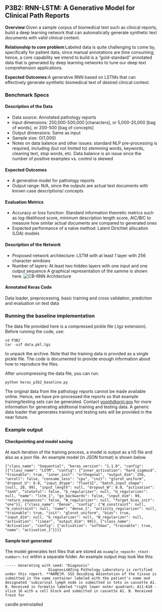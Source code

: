 ## P3B2: RNN-LSTM: A Generative Model for Clinical Path Reports
**Overview**:Given a sample corpus of biomedical text such as clinical reports, build a deep learning network that can automatically generate synthetic text documents with valid clinical context.

**Relationship to core problem**:Labeled data is quite challenging to come by, specifically for patient data, since manual annotations are time consuming; hence, a core capability we intend to build is a “gold-standard” annotated data that is generated by deep learning networks to tune our deep text comprehension applications.

**Expected Outcomes**:A generative RNN based on LSTMs that can effectively generate synthetic biomedical text of desired clinical context.

### Benchmark Specs

#### Description of the Data
* Data source: Annotated pathology reports
* Input dimensions: 250,000-500,000 [characters], or 5,000-20,000 [bag of words], or 200-500 [bag of concepts]
* Output dimensions: Same as input
* Sample size: O(1,000)
* Notes on data balance and other issues: standard NLP pre-processing is required, including (but not limited to) stemming words, keywords, cleaning text, stop words, etc. Data balance is an issue since the number of positive examples vs. control is skewed

#### Expected Outcomes
* A generative model for pathology reports
* Output range: N/A, since the outputs are actual text documents with known case descriptions/ concepts

#### Evaluation Metrics
* Accuracy or loss function: Standard information theoretic metrics such as log-likelihood score, minimum description length score, AIC/BIC to measure how similar actual documents are compared to generated ones
* Expected performance of a naïve method: Latent Dirichlet allocation (LDA) models

#### Description of the Network
* Proposed network architecture: LSTM with at least 1 layer with 256 character windows
* Number of layers: At least two hidden layers with one input and one output sequence
A graphical representation of the samme is shown here.
![CB-RNN Architecture](https://raw.githubusercontent.com/ECP-CANDLE/Benchmarks/master/Pilot3/P3B2/images/RNN1.png)

#### Annotated Keras Code
Data loader, preprocessing, basic training and cross validation, prediction and evaluation on test data  

### Running the baseline implementation
The data file provided here is a compressed pickle file (.tgz extension). Before running the code, use:
```
cd P3B2
tar -xzf data.pkl.tgz
```
to unpack the archive. Note that the training data is provided as a single pickle file. The code is documented to provide enough information about how to reproduce the files.

After uncompressing the data file, you can run:
```
python keras_p3b2_baseline.py
```

The original data from the pathology reports cannot be made available online. Hence, we have pre-processed the reports so that example training/testing sets can be generated. Contact yoonh@ornl.gov for more information for generating additional training and testing data. A generic data loader that generates training and testing sets will be provided in the near future.

### Example output
#### Checkpointing and model saving
At each iteration of the training process, a model is output as a h5 file and also as a json file. An example model (in JSON format) is shown below.
```
{"class_name": "Sequential", "keras_version": "1.1.0", "config": [{"class_name": "LSTM", "config": {"inner_activation": "hard_sigmoid", "trainable": true, "inner_init": "orthogonal", "output_dim": 256, "unroll": false, "consume_less": "cpu", "init": "glorot_uniform", "dropout_U": 0.0, "input_dtype": "float32", "batch_input_shape": [null, 20, 99], "input_length": null, "dropout_W": 0.0, "activation": "tanh", "stateful": false, "b_regularizer": null, "U_regularizer": null, "name": "lstm_1", "go_backwards": false, "input_dim": 99, "return_sequences": false, "W_regularizer": null, "forget_bias_init": "one"}}, {"class_name": "Dense", "config": {"W_constraint": null, "b_constraint": null, "name": "dense_1", "activity_regularizer": null, "trainable": true, "init": "glorot_uniform", "bias": true, "input_dim": null, "b_regularizer": null, "W_regularizer": null, "activation": "linear", "output_dim": 99}}, {"class_name": "Activation", "config": {"activation": "softmax", "trainable": true, "name": "activation_1"}}]}
```

#### Sample text generated
The model generates text files that are stored as ```example_<epoch>_<text-number>.txt``` within a separate folder. An example output may look like this:
```
----- Generating with seed: "Diagnosis"
                    DiagnosisWZing Pathology Laboratory is certified under this report. **NAME[M. SSS dessDing Adientation of the tissue is submitted in the same container labeled with the patient's name and designated 'subcarinal lymph node is submitted in toto in cassette A1. B. Received in formalin labeled "right lower outer quadrant; A11-A10 - slice 16 with a cell block and submitted in cassette A1. B. Received fresh for
```

candle preinstalled
